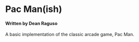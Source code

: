 # Pac Man(ish)

#### Written by Dean Raguso 

A basic implementation of the classic arcade game, Pac Man.

